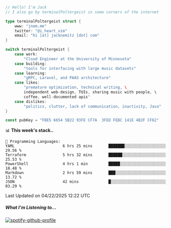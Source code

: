 ```go
// Hello! I'm Jack
// I also go by terminalPoltergeist in some corners of the internet

type terminalPoltergeist struct {
    www: "jnem.me"
    twitter: "@i_heart_vim"
    email: "hi [at] jacknemitz [dot] com"
}

switch terminalPoltergeist {
    case work:
        "Cloud Engineer at the University of Minnesota"
    case building:
        "tools for interfacing with large music datasets"
    case learning:
        "gRPC, Laravel, and PAAS architecture"
    case likes:
        "premature optimization, technical writing, \
        independent web-design, TUIs, sharing music with people, \
        coffee, well-documented apis"
    case dislikes:
        "politics, clutter, lack of communication, inactivity, Java"
}

const pubKey = "FBE5 6654 5B22 93FE CF7A  3FED FEBC 141E 4B2F CF62"
```

<!--START_SECTION:waka-->
📊 **This week's stack..** 

```text
💬 Programming Languages: 
YAML                     6 hrs 25 mins       ███████░░░░░░░░░░░░░░░░░░   29.56 % 
Terraform                5 hrs 32 mins       ██████░░░░░░░░░░░░░░░░░░░   25.53 % 
PowerShell               4 hrs 1 min         █████░░░░░░░░░░░░░░░░░░░░   18.48 % 
Markdown                 2 hrs 59 mins       ███░░░░░░░░░░░░░░░░░░░░░░   13.72 % 
JSON                     42 mins             █░░░░░░░░░░░░░░░░░░░░░░░░   03.29 % 
```


 Last Updated on 04/22/2025 12:22 UTC
<!--END_SECTION:waka-->

##### What I'm Listening to...

[![spotify-github-profile](https://jnem.me/listening-item?maxAge=2592000)](https://jnem.me/listening)
